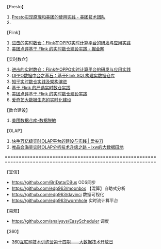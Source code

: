 
【Presto】
1. [Presto实现原理和美团的使用实践 - 美团技术团队](https://tech.meituan.com/2014/06/16/presto.html)
2. 


【Flink】
1. [进击的实时数仓：Flink在OPPO实时计算平台的研发与应用实践](https://www.infoq.cn/article/VmLAOsm*939Rdgb9mfrH)
2. [美团点评基于 Flink 的实时数仓建设实践 - 掘金网](https://juejin.im/post/5bc934d05188255c832142b3)




【实时数仓】
1. [进击的实时数仓：Flink在OPPO实时计算平台的研发与应用实践](https://www.infoq.cn/article/VmLAOsm*939Rdgb9mfrH)
2. [OPPO数据中台之基石：基于Flink SQL构建实数据仓库](https://www.infoq.cn/article/FJxTIbYCUPlB*Gcokey5)
3. [知乎实时数仓实践及架构演进](https://zhuanlan.zhihu.com/p/56807637)
4. [基于 Flink 的严选实时数仓实践](https://www.infoq.cn/article/Lrg1J4*tWOak2WLqKyhF)
5. [美团点评基于 Flink 的实时数仓建设实践](https://tech.meituan.com/2018/10/18/meishi-data-flink.html)
6. [爱奇艺大数据生态的实时化建设](https://mp.weixin.qq.com/s/pOsDl6Ird9fhmYYlRhIyYA)


【数仓建设】
1. [美团数据仓库-数据脱敏](https://tech.meituan.com/2014/04/08/data-desensitization.html)


【OLAP】
1. [快手万亿级实时OLAP平台的建设与实践 | 爱尖刀](http://www.ijiandao.com/2b/baijia/193382.html)
2. [唯品会海量实时OLAP分析技术升级之路 – lxw的大数据田地](http://lxw1234.com/archives/2017/07/867.htm)



============================================================================================================

【宜信】
- https://github.com/BriData/DBus     ODS同步
- https://github.com/edp963/moonbox     【混算】自助式分析
- https://github.com/edp963/davinci      数据可视化
- https://github.com/edp963/wormhole    实时流计算平台

【易观】
- https://github.com/analysys/EasyScheduler 调度

【360】
- [360互联网技术训练营第十四期——大数据技术开放日](https://ppt.baomitu.com/conference/93)